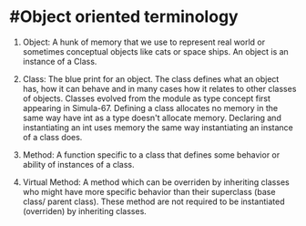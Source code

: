 #Object oriented terminology
============================

1. Object: A hunk of memory that we use to represent real world or sometimes conceptual objects
like cats or space ships.  An object is an instance of a Class.

2. Class: The blue print for an object.  The class defines what an object has, how it can behave and 
in many cases how it relates to other classes of objects.  Classes evolved from the module as type 
concept first appearing in Simula-67.  Defining a class allocates no memory in the same way have int
as a type doesn't allocate memory.  Declaring and instantiating an int uses memory the same way instantiating 
an instance of a class does.

3. Method:  A function specific to a class that defines some behavior or ability of instances of a class.

4. Virtual Method:  A method which can be overriden by inheriting classes who might have more specific behavior 
than their superclass (base class/ parent class).  These method are not required to be instantiated (overriden) by inheriting classes.

